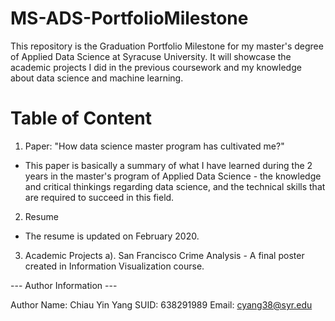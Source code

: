 # MS-ADS-PortfolioMilestone
This repository is the Graduation Portfolio Milestone for my master's degree of Applied Data Science at Syracuse University. It will showcase the academic projects I did in the previous coursework and my knowledge about data science and machine learning.

# Table of Content

1. Paper: "How data science master program has cultivated me?" 
- This paper is basically a summary of what I have learned during the 2 years in the master's program of Applied Data Science - the knowledge and critical thinkings regarding data science, and the technical skills that are required to succeed in this field.

2. Resume
- The resume is updated on February 2020.

3. Academic Projects
a). San Francisco Crime Analysis - A final poster created in Information Visualization course. 



--- Author Information ---

Author Name: Chiau Yin Yang
SUID: 638291989
Email: cyang38@syr.edu


